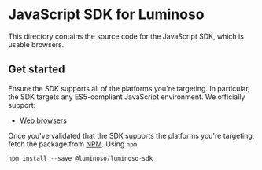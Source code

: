 # JavaScript SDK for Luminoso

This directory contains the source code for the JavaScript SDK, which is usable browsers.

## Get started

Ensure the SDK supports all of the platforms you're targeting. In particular, the SDK targets any ES5-compliant JavaScript environment. We officially support:

- [Web browsers](https://caniuse.com/#feat=es5)

Once you've validated that the SDK supports the platforms you're targeting, fetch the package from [NPM](https://www.npmjs.com/package/@luminoso/luminoso-sdk). Using `npm`:

```js
npm install --save @luminoso/luminoso-sdk
```

